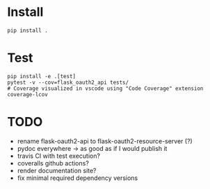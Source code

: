 # Install

    pip install .

# Test

    pip install -e .[test]
    pytest -v --cov=flask_oauth2_api tests/
    # Coverage visualized in vscode using "Code Coverage" extension
    coverage-lcov

# TODO
- rename flask-oauth2-api to flask-oauth2-resource-server (?)
- pydoc everywhere -> as good as if I would publish it
- travis CI with test execution?
- coveralls github actions?
- render documentation site?
- fix minimal required dependency versions